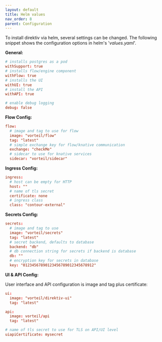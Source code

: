 ```yaml
---
layout: default
title: Helm values
nav_order: 8
parent: Configuration
---
```


To install direktiv via helm, several settings can be changed. The following snippet shows the configuration options in helm's '*values.yaml*'.

**General:**

```toml
# installs postgres as a pod
withSupport: true
# installs flow/engine component
withFlow: true
# installs the UI
withUI: true
# install the API
withAPI: true

# enable debug logging
debug: false
```

**Flow Config:**

```toml
flow:
  # image and tag to use for flow
  image: "vorteil/flow"
  tag: "latest"
  # simple exchange key for flow/knative communication
  exchange: "checkMe"
  # sidecar to use for knative services
  sidecar: "vorteil/sidecar"
```

**Ingress Config:**

```toml
ingress:
  # host can be empty for HTTP
  host: ""
  # name of tls secret
  certificate: none
  # ingress class
  class: "contour-external"
```

**Secrets Config:**

```toml
secrets:
  # image and tag to use
  image: "vorteil/secrets"
  tag: "latest"
  # secret backend, defaults to database
  backend: "db"
  # db connection string for secrets if backend is database
  db: ""
  # encryption key for secrets in database
  key: "01234567890123456789012345678912"
```

**UI & API Config:**

User interface and API configuration is image and tag plus certificate:

```toml
ui:
  image: "vorteil/direktiv-ui"
  tag: "latest"

api:
  image: vorteil/api
  tag: "latest"

# name of tls secret to use for TLS on API/UI level
uiapiCertificate: mysecret
```
